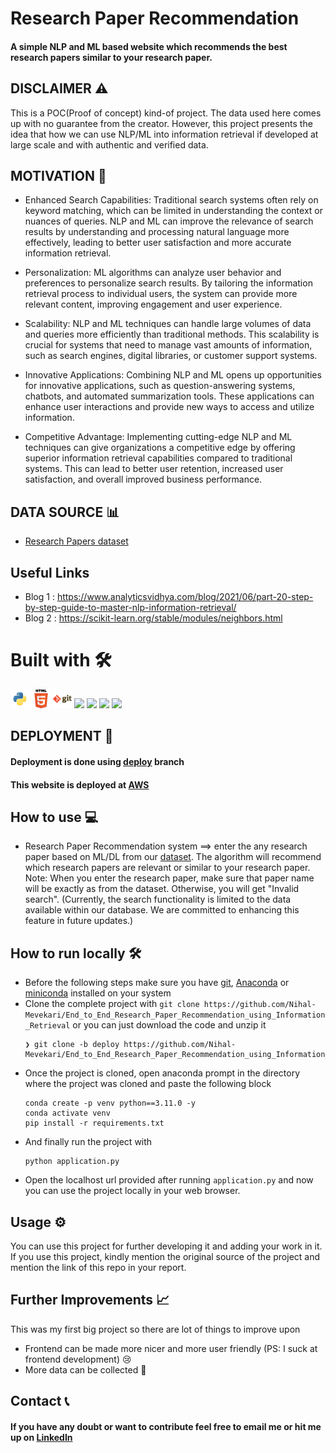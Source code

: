 # Research Paper Recommendation
#### A simple NLP and ML based website which recommends the best research papers similar to your research paper.

## DISCLAIMER ⚠️
This is a POC(Proof of concept) kind-of project. The data used here comes up with no guarantee from the creator. However, this project presents the idea that how we can use NLP/ML into information retrieval if developed at large scale and with authentic and verified data.

## MOTIVATION 💪
- Enhanced Search Capabilities: Traditional search systems often rely on keyword matching, which can be limited in understanding the context or nuances of queries. NLP and ML can improve the relevance of search results by understanding and processing natural language more effectively, leading to better user satisfaction and more accurate information retrieval.

- Personalization: ML algorithms can analyze user behavior and preferences to personalize search results. By tailoring the information retrieval process to individual users, the system can provide more relevant content, improving engagement and user experience.

- Scalability: NLP and ML techniques can handle large volumes of data and queries more efficiently than traditional methods. This scalability is crucial for systems that need to manage vast amounts of information, such as search engines, digital libraries, or customer support systems.

- Innovative Applications: Combining NLP and ML opens up opportunities for innovative applications, such as question-answering systems, chatbots, and automated summarization tools. These applications can enhance user interactions and provide new ways to access and utilize information.

- Competitive Advantage: Implementing cutting-edge NLP and ML techniques can give organizations a competitive edge by offering superior information retrieval capabilities compared to traditional systems. This can lead to better user retention, increased user satisfaction, and overall improved business performance.


## DATA SOURCE 📊
- [Research Papers dataset ](https://www.kaggle.com/datasets/spsayakpaul/arxiv-paper-abstracts/data)

## Useful Links
- Blog 1 : https://www.analyticsvidhya.com/blog/2021/06/part-20-step-by-step-guide-to-master-nlp-information-retrieval/
- Blog 2 : https://scikit-learn.org/stable/modules/neighbors.html


# Built with 🛠️
<code><img height="30" src="https://raw.githubusercontent.com/github/explore/80688e429a7d4ef2fca1e82350fe8e3517d3494d/topics/python/python.png"></code>
<code><img height="30" src="https://raw.githubusercontent.com/github/explore/80688e429a7d4ef2fca1e82350fe8e3517d3494d/topics/html/html.png"></code>
<code><img height="30" src="https://raw.githubusercontent.com/github/explore/80688e429a7d4ef2fca1e82350fe8e3517d3494d/topics/git/git.png"></code>
<code><img height="30" src="https://symbols.getvecta.com/stencil_80/56_flask.3a79b5a056.jpg"></code>
<code><img height="30" src="https://raw.githubusercontent.com/numpy/numpy/7e7f4adab814b223f7f917369a72757cd28b10cb/branding/icons/numpylogo.svg"></code>
<code><img height="30" src="https://raw.githubusercontent.com/pandas-dev/pandas/761bceb77d44aa63b71dda43ca46e8fd4b9d7422/web/pandas/static/img/pandas.svg"></code>
<code><img height="30" src="https://upload.wikimedia.org/wikipedia/commons/thumb/0/05/Scikit_learn_logo_small.svg/1280px-Scikit_learn_logo_small.svg.png"></code>

## DEPLOYMENT 🚀

#### Deployment is done using [deploy](https://github.com/Nihal-Mevekari/End_to_End_Research_Paper_Recommendation_using_Information_Retrieval) branch
#### This website is deployed at [AWS](https://aws.amazon.com/)

## How to use 💻
- Research Paper Recommendation system ==> enter the any research paper based on ML/DL from our [dataset](https://www.kaggle.com/datasets/spsayakpaul/arxiv-paper-abstracts/data). The algorithm will recommend which research papers are relevant or similar to your research paper.
Note: When you enter the research paper, make sure that paper name will be exactly as from the dataset. Otherwise, you will get "Invalid search". (Currently, the search functionality is limited to the data available within our database. We are committed to enhancing this feature in future updates.)


## How to run locally 🛠️
- Before the following steps make sure you have [git](https://git-scm.com/download), [Anaconda](https://www.anaconda.com/) or [miniconda](https://docs.conda.io/en/latest/miniconda.html) installed on your system
- Clone the complete project with `git clone https://github.com/Nihal-Mevekari/End_to_End_Research_Paper_Recommendation_using_Information_Retrieval` or you can just download the code and unzip it
  ```
  ❯ git clone -b deploy https://github.com/Nihal-Mevekari/End_to_End_Research_Paper_Recommendation_using_Information_Retrieval
  ```
- Once the project is cloned, open anaconda prompt in the directory where the project was cloned and paste the following block
  ```
  conda create -p venv python==3.11.0 -y
  conda activate venv
  pip install -r requirements.txt
  ```
- And finally run the project with
  ```
  python application.py
  ```
- Open the localhost url provided after running `application.py` and now you can use the project locally in your web browser.

## Usage ⚙️
You can use this project for further developing it and adding your work in it. If you use this project, kindly mention the original source of the project and mention the link of this repo in your report.

## Further Improvements 📈
This was my first big project so there are lot of things to improve upon

- Frontend can be made more nicer and more user friendly (PS: I suck at frontend development) :cry:	
- More data can be collected :monocle_face:	

## Contact 📞

#### If you have any doubt or want to contribute feel free to email me or hit me up on [LinkedIn](https://www.linkedin.com/in/nihal-mevekari/)

